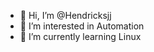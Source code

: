 - 👋 Hi, I’m @Hendricksjj
- 👀 I’m interested in Automation
- 🌱 I’m currently learning Linux

<!---
Hendricksjj/Hendricksjj is a ✨ special ✨ repository because its `README.md` (this file) appears on your GitHub profile.
You can click the Preview link to take a look at your changes.
--->
